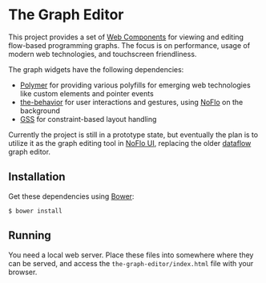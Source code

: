 The Graph Editor
================

This project provides a set of [Web Components](http://www.polymer-project.org/) for viewing and editing flow-based programming graphs. The focus is on performance, usage of modern web technologies, and touchscreen friendliness.

The graph widgets have the following dependencies:

* [Polymer](http://www.polymer-project.org/) for providing various polyfills for emerging web technologies like custom elements and pointer events
* [the-behavior](https://github.com/the-grid/the-behavior) for user interactions and gestures, using [NoFlo](http://noflojs.org/) on the background
* [GSS](http://gridstylesheets.org/) for constraint-based layout handling

Currently the project is still in a prototype state, but eventually the plan is to utilize it as the graph editing tool in [NoFlo UI](https://github.com/noflo/noflo-ui), replacing the older [dataflow](https://github.com/meemoo/dataflow) graph editor.

## Installation

Get these dependencies using [Bower](http://bower.io/):

    $ bower install

## Running

You need a local web server. Place these files into somewhere where they can be served, and access the `the-graph-editor/index.html` file with your browser.
